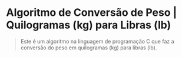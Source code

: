 # Algoritmo de Conversão de Peso | Quilogramas (kg) para Libras (lb)
> Este é um algoritmo na linguagem de programação C que faz a conversão do peso em quilogramas (kg) para libras (lb).
